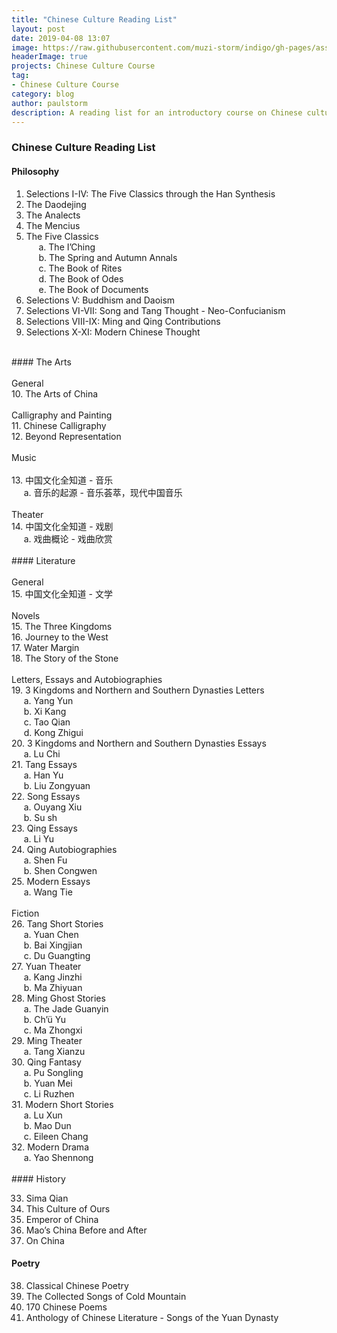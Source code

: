 ```yaml
---
title: "Chinese Culture Reading List"
layout: post
date: 2019-04-08 13:07
image: https://raw.githubusercontent.com/muzi-storm/indigo/gh-pages/assets/images/zhongguowenhua1.jpg
headerImage: true
projects: Chinese Culture Course
tag:
- Chinese Culture Course
category: blog
author: paulstorm
description: A reading list for an introductory course on Chinese culture
---
```


### Chinese Culture Reading List

#### Philosophy

1. Selections I-IV: The Five Classics through the Han Synthesis
2. The Daodejing
3. The Analects
4. The Mencius
5. The Five Classics\
&nbsp;&nbsp;&nbsp;&nbsp;&nbsp;a. The I’Ching\
&nbsp;&nbsp;&nbsp;&nbsp;&nbsp;b. The Spring and Autumn Annals\
&nbsp;&nbsp;&nbsp;&nbsp;&nbsp;c. The Book of Rites\
&nbsp;&nbsp;&nbsp;&nbsp;&nbsp;d. The Book of Odes\
&nbsp;&nbsp;&nbsp;&nbsp;&nbsp;e. The Book of Documents
6. Selections V: Buddhism and Daoism
7. Selections VI-VII: Song and Tang Thought - Neo-Confucianism
8. Selections VIII-IX: Ming and Qing Contributions
9. Selections X-XI: Modern Chinese Thought
<br/>
#### The Arts
<br/>
<br/>
General<br/>
10. The Arts of China<br/>
<br/>
Calligraphy and Painting<br/>
11. Chinese Calligraphy<br/>
12. Beyond Representation<br/>
<br/>
Music<br/>
<br/>
13. 中国文化全知道  - 音乐<br/>
&nbsp;&nbsp;&nbsp;&nbsp;&nbsp;a. 音乐的起源 - 音乐荟萃，现代中国音乐
<br/><br/>
Theater<br/>
14. 中国文化全知道 - 戏剧<br/>
&nbsp;&nbsp;&nbsp;&nbsp;&nbsp;a. 戏曲概论 - 戏曲欣赏
<br/><br/>
#### Literature
<br/><br/>
General<br/>
15. 中国文化全知道 - 文学
<br/><br/>
Novels<br/>
15. The Three Kingdoms<br/>
16. Journey to the West<br/>
17. Water Margin<br/>
18. The Story of the Stone<br/>
<br/>
Letters, Essays and Autobiographies<br/>
19. 3 Kingdoms and Northern and Southern Dynasties Letters<br/>
&nbsp;&nbsp;&nbsp;&nbsp;&nbsp;a. Yang Yun<br/>
&nbsp;&nbsp;&nbsp;&nbsp;&nbsp;b. Xi Kang<br/>
&nbsp;&nbsp;&nbsp;&nbsp;&nbsp;c. Tao Qian<br/>
&nbsp;&nbsp;&nbsp;&nbsp;&nbsp;d. Kong Zhigui<br/>
20. 3 Kingdoms and Northern and Southern Dynasties Essays<br/>
&nbsp;&nbsp;&nbsp;&nbsp;&nbsp;a. Lu Chi<br/>
21. Tang Essays<br/>
&nbsp;&nbsp;&nbsp;&nbsp;&nbsp;a. Han Yu<br/>
&nbsp;&nbsp;&nbsp;&nbsp;&nbsp;b. Liu Zongyuan<br/>
22. Song Essays<br/>
&nbsp;&nbsp;&nbsp;&nbsp;&nbsp;a. Ouyang Xiu<br/>
&nbsp;&nbsp;&nbsp;&nbsp;&nbsp;b. Su sh<br/>
23. Qing Essays<br/>
&nbsp;&nbsp;&nbsp;&nbsp;&nbsp;a. Li Yu<br/>
24. Qing Autobiographies<br/>
&nbsp;&nbsp;&nbsp;&nbsp;&nbsp;a. Shen Fu<br/>
&nbsp;&nbsp;&nbsp;&nbsp;&nbsp;b. Shen Congwen<br/>
25. Modern Essays<br/>
&nbsp;&nbsp;&nbsp;&nbsp;&nbsp;a. Wang Tie<br/>
<br/>
Fiction<br/>
26. Tang Short Stories<br/>
&nbsp;&nbsp;&nbsp;&nbsp;&nbsp;a. Yuan Chen<br/>
&nbsp;&nbsp;&nbsp;&nbsp;&nbsp;b. Bai Xingjian<br/>
&nbsp;&nbsp;&nbsp;&nbsp;&nbsp;c. Du Guangting<br/>
27. Yuan Theater<br/>
&nbsp;&nbsp;&nbsp;&nbsp;&nbsp;a. Kang Jinzhi<br/>
&nbsp;&nbsp;&nbsp;&nbsp;&nbsp;b. Ma Zhiyuan<br/>
28. Ming Ghost Stories<br/>
&nbsp;&nbsp;&nbsp;&nbsp;&nbsp;a. The Jade Guanyin<br/>
&nbsp;&nbsp;&nbsp;&nbsp;&nbsp;b. Ch’ü Yu<br/>
&nbsp;&nbsp;&nbsp;&nbsp;&nbsp;c. Ma Zhongxi<br/>
29. Ming Theater<br/>
&nbsp;&nbsp;&nbsp;&nbsp;&nbsp;a. Tang Xianzu<br/>
30. Qing Fantasy<br/>
&nbsp;&nbsp;&nbsp;&nbsp;&nbsp;a. Pu Songling<br/>
&nbsp;&nbsp;&nbsp;&nbsp;&nbsp;b. Yuan Mei<br/>
&nbsp;&nbsp;&nbsp;&nbsp;&nbsp;c. Li Ruzhen<br/>
31. Modern Short Stories<br/>
&nbsp;&nbsp;&nbsp;&nbsp;&nbsp;a. Lu Xun<br/>
&nbsp;&nbsp;&nbsp;&nbsp;&nbsp;b. Mao Dun<br/>
&nbsp;&nbsp;&nbsp;&nbsp;&nbsp;c. Eileen Chang<br/>
32. Modern Drama<br/>
&nbsp;&nbsp;&nbsp;&nbsp;&nbsp;a. Yao Shennong<br/>
<br/>
#### History

33. Sima Qian
34. This Culture of Ours
35. Emperor of China
36. Mao’s China Before and After
37. On China



#### Poetry

38. Classical Chinese Poetry
39. The Collected Songs of Cold Mountain
40. 170 Chinese Poems
41. Anthology of Chinese Literature - Songs of the Yuan Dynasty
